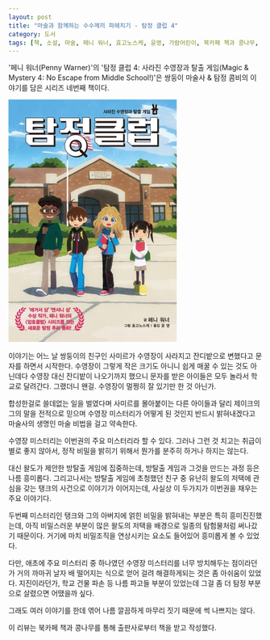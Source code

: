 ```yaml
---
layout: post
title: "마술과 함께하는 수수께끼 파헤치기 - 탐정 클럽 4"
category: 도서
tags: [책, 소설, 마술, 페니 워너, 효고노스케, 윤영, 가람어린이, 북카페 책과 콩나무, 서평]
---
```


'페니 워너(Penny Warner)'의
'탐정 클럽 4: 사라진 수영장과 탈출 게임(Magic & Mystery 4: No Escape from Middle School!)'은
쌍둥이 마술사 & 탐정 콤비의 이야기를 담은 시리즈 네번째 책이다.

![표지](/images/magic-and-mystery-4-book-h480.jpg)

이야기는 어느 날 쌍둥이의 친구인 사미르가 수영장이 사라지고 잔디밭으로 변했다고 문자를 하면서 시작한다.
수영장이 그렇게 작은 크기도 아니니 쉽게 매꿀 수 있는 것도 아닌데다
수영장 대신 잔디밭이 나오기까지 했으니 문자를 받은 아이들은 모두 놀라서 학교로 달려간다.
그랬더니 왠걸.
수영장이 멀쩡히 잘 있기만 한 것 아닌가.

합성한걸로 쓸데없는 일을 벌였다며 사미르를 몰아붙이는 다른 아이들과 달리
제이크의 그의 말을 전적으로 믿으며
수영장 미스터리가 어떻게 된 것인지 반드시 밝혀내겠다고 마술사의 생명인 마술 비법을 걸고 약속한다.

수영장 미스터리는 이번권의 주요 미스터리라 할 수 있다.
그러나 그런 것 치고는 취급이 별로 좋지 않아서,
정작 비밀을 밝히기 위해서 뭔가를 분주히 하거나 하지는 않는다.

대신 왈도가 제안한 방탈출 게임에 집중하는데,
방탈출 게임과 그것을 만드는 과정 등은 나름 흥미롭다.
그리고나서는 방탈출 게임에 초청했던 친구 중
유난히 왈도의 저택에 관심을 갖는 탱크의 사건으로 이야기가 이어지는데,
사실상 이 두가지가 이번권을 채우는 주요 이야기다.

두번째 미스터리인 탱크와 그의 아버지에 얽힌 비밀을 밝혀내는 부분은 특히 흥미진진했는데,
아직 비밀스러운 부분이 많은 왈도의 저택을 배경으로 일종의 탐험물처럼 써나갔기 때문이다.
거기에 마치 비밀조직을 연상시키는 요소도 들어있어 흥미롭게 볼 수 있었다.

다만, 애초에 주요 미스터리 중 하나였던 수영장 미스터리를 너무 방치해두는 점이라던가
거의 까마귀 날자 배 떨어지는 식으로 얻어 걸려 해결하게되는 것은 좀 아쉬움이 있었다.
지진이라던가, 학교 건물 파손 등 나름 파고들 부분이 있었는데
그걸 좀 더 탐정 부분으로 살렸으면 어땠을까 싶다.

그래도 여러 이야기를 한데 엮어 나름 깔끔하게 마무리 짓기 때문에
썩 나쁘지는 않다.



<div class="im im-info">
이 리뷰는 북카페 책과 콩나무를 통해 출판사로부터 책을 받고 작성했다.
</div>
